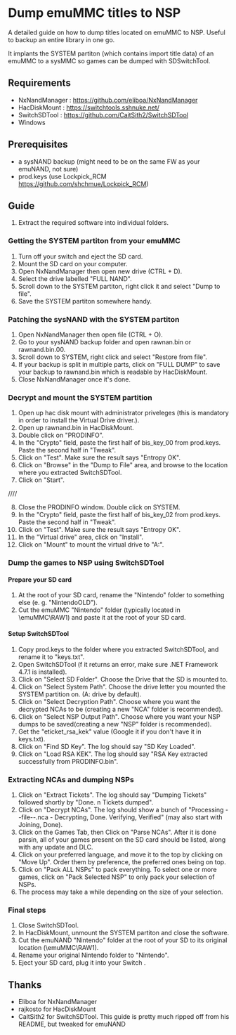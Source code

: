 # Dump emuMMC titles to NSP

A detailed guide on how to dump titles located on emuMMC to NSP. Useful to backup an entire library in one go.

It implants the SYSTEM partiton (which contains import title data) of an emuMMC to a sysMMC so games can be dumped with SDSwitchTool.

## Requirements
- NxNandManager : https://github.com/eliboa/NxNandManager
- HacDiskMount : https://switchtools.sshnuke.net/
- SwitchSDTool : https://github.com/CaitSith2/SwitchSDTool
- Windows

## Prerequisites

- a sysNAND backup (might need to be on the same FW as your emuNAND, not sure)
- prod.keys (use Lockpick_RCM https://github.com/shchmue/Lockpick_RCM)

## Guide

1. Extract the required software into individual folders.

### Getting the SYSTEM partiton from your emuMMC
1. Turn off your switch and eject the SD card.
2. Mount the SD card on your computer.
3. Open NxNandManager then open new drive (CTRL + D).
4. Select the drive labelled "FULL NAND".
5. Scroll down to the SYSTEM partiton, right click it and select "Dump to file".
6. Save the SYSTEM partiton somewhere handy. 

### Patching the sysNAND with the SYSTEM partiton
1. Open NxNandManager then open file (CTRL + O). 
2. Go to your sysNAND backup folder and open rawnan.bin or rawnand.bin.00.
3. Scroll down to SYSTEM, right click and select "Restore from file".
4. If your backup is split in multiple parts, click on "FULL DUMP" to save your backup to rawnand.bin which is readable by HacDiskMount.
5. Close NxNandManager once it's done.

### Decrypt and mount the SYSTEM partition
1. Open up hac disk mount with administrator priveleges (this is mandatory in order to install the Virtual Drive driver.).
2. Open up rawnand.bin in HacDiskMount.
3. Double click on "PRODINFO".
4. In the "Crypto" field, paste the first half of bis_key_00 from prod.keys. Paste the second half in "Tweak".
5. Click on "Test". Make sure the result says "Entropy OK".
6. Click on "Browse" in the "Dump to File" area, and browse to the location where you extracted SwitchSDTool.
7. Click on "Start".

////

8. Close the PRODINFO window.
Double click on SYSTEM.
9. In the "Crypto" field, paste the first half of bis_key_02 from prod.keys. Paste the second half in "Tweak".
10. Click on "Test". Make sure the result says "Entropy OK".
11. In the "Virtual drive" area, click on "Install".
12. Click on "Mount" to mount the virtual drive to "A:".

### Dump the games to NSP using SwitchSDTool

#### Prepare your SD card
1. At the root of your SD card, rename the "Nintendo" folder to something else (e. g. "NintendoOLD").
2. Cut the emuMMC "Nintendo" folder (typically located in \emuMMC\RAW1) and paste it at the root of your SD card.

#### Setup SwitchSDTool
1. Copy prod.keys to the folder where you extracted SwitchSDTool, and rename it to "keys.txt".
2. Open SwitchSDTool (f it returns an error, make sure .NET Framework 4.7.1 is installed).
3. Click on "Select SD Folder". Choose the Drive that the SD is mounted to.
4. Click on "Select System Path". Choose the drive letter you mounted the SYSTEM partition on. (A: drive by default).
5. Click on "Select Decryption Path". Choose where you want the decrypted NCAs to be (creating a new "NCA" folder is recommended).
6. Click on "Select NSP Output Path". Choose where you want your NSP dumps to be saved(creating a new "NSP" folder is recommended).
7. Get the "eticket_rsa_kek" value (Google it if you don't have it in keys.txt).
8. Click on "Find SD Key". The log should say "SD Key Loaded".
9. Click on "Load RSA KEK". The log should say "RSA Key extracted successfully from PRODINFO.bin".

### Extracting NCAs and dumping NSPs
1. Click on "Extract Tickets". The log should say "Dumping Tickets" followed shortly by "Done. n Tickets dumped".
2. Click on "Decrypt NCAs". The log should show a bunch of "Processing --file--.nca - Decrypting, Done. Verifying, Verified" (may also start with Joining, Done).
3. Click on the Games Tab, then Click on "Parse NCAs".  After it is done parsin, all of your games present on the SD card should be listed, along with any update and DLC.
4. Click on your preferred language, and move it to the top by clicking on "Move Up". Order them by preference, the preferred ones being on top.
5. Click on "Pack ALL NSPs" to pack everything. To select one or more games, click on "Pack Selected NSP" to only pack your selection of NSPs.
6. The process may take a while depending on the size of your selection.

### Final steps
1. Close SwitchSDTool.
2. In HacDiskMount, unmount the SYSTEM partiton and close the software.
3. Cut the emuNAND "Nintendo" folder at the root of your SD to its original location (\emuMMC\RAW1).
4. Rename your original Nintendo folder to "Nintendo".
5. Eject your SD card, plug it into your Switch .


## Thanks

- Eliboa for NxNandManager
- rajkosto for HacDiskMount
- CaitSith2 for SwitchSDTool. This guide is pretty much ripped off from his README, but tweaked for emuNAND











